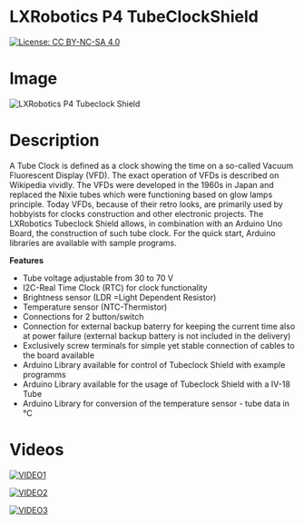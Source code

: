 LXRobotics P4 TubeClockShield
==============

[![License: CC BY-NC-SA 4.0](https://img.shields.io/badge/License-CC%20BY--NC--SA%204.0-lightgrey.svg)](http://creativecommons.org/licenses/by-nc-sa/4.0/)

# Image

![LXRobotics P4 Tubeclock Shield](https://raw.githubusercontent.com/lxrobotics/TubeClockShield/master/images/tubeclock-shield-action-small.JPG)

# Description

A Tube Clock is defined as a clock showing the time on a so-called Vacuum Fluorescent Display (VFD). The exact operation of VFDs is described on Wikipedia vividly. The VFDs were developed in the 1960s in Japan and replaced the Nixie tubes which were functioning based on glow lamps principle. Today VFDs, because of their retro looks, are primarily used by hobbyists for clocks construction and other electronic projects. The LXRobotics Tubeclock Shield allows, in combination with an Arduino Uno Board, the construction of such tube clock. For the quick start, Arduino libraries are available with sample programs.

**Features**

* Tube voltage adjustable from 30 to 70 V
* I2C-Real Time Clock  (RTC) for clock functionality
* Brightness sensor (LDR =Light Dependent Resistor)
* Temperature sensor (NTC-Thermistor)
* Connections for 2 button/switch
* Connection for external backup baterry for keeping the current time also at power failure (external backup battery is not included in the delivery)
* Exclusively screw terminals for simple yet stable connection of cables to the board available
* Arduino Library available for control of Tubeclock Shield with example programms
* Arduino Library available for the usage of Tubeclock Shield with a IV-18 Tube
* Arduino Library for conversion of the temperature sensor - tube data in °C

# Videos

[![VIDEO1](http://img.youtube.com/vi/TnZkssseJw4/0.jpg)](https://www.youtube.com/watch?v=TnZkssseJw4 "LXRobotics Tubeclock Shield")

[![VIDEO2](http://img.youtube.com/vi/x0OO6zDt8ZQ/0.jpg)](https://www.youtube.com/watch?v=x0OO6zDt8ZQ "LXRobotics Tubeclock Shield IV-18 Demo")

[![VIDEO3](http://img.youtube.com/vi/44m70J2q8iM/0.jpg)](https://www.youtube.com/watch?v=44m70J2q8iM "LXRobotics Tubeclock Shield IV-6 Demo")
